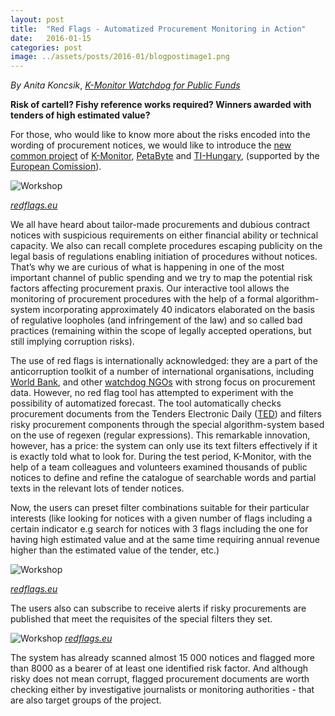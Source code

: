 ```yaml
---
layout: post
title:  "Red Flags - Automatized Procurement Monitoring in Action"
date:   2016-01-15
categories: post
image: ../assets/posts/2016-01/blogpostimage1.png
---
```


*By Anita Koncsik*, *[K-Monitor Watchdog for Public Funds](http://k-monitor.hu/)*

**Risk of cartell? Fishy reference works required? Winners awarded with tenders of high estimated value?**

For those, who would like to know more about the risks encoded into the wording of procurement notices, we would like to introduce the [new common project](http://www.redflags.eu/notice/170964-2013) of [K-Monitor](http://k-monitor.hu/), [PetaByte](http://transparency.hu/en) and [TI-Hungary](http://transparency.hu/en), (supported by the [European Comission](http://ec.europa.eu/dgs/home-affairs/)).

![Workshop]({{site.baseurl}}/assets/posts/2016-01/blogpostimage1.png)

*[redflags.eu](http://redflags.eu)*

We all have heard about tailor-made procurements and dubious contract notices with suspicious requirements on either financial ability or technical capacity. We also can recall complete procedures escaping publicity on the legal basis of regulations enabling initiation of procedures without notices. That’s why we are curious of what is happening in one of the most important channel of public spending and we try to map the potential risk factors affecting procurement praxis. Our interactive tool allows the monitoring of procurement procedures with the help of a formal algorithm-system incorporating approximately 40 indicators elaborated on the basis of regulative loopholes (and infringement of the law) and so called bad practices (remaining within the scope of legally accepted operations, but still implying corruption risks).

The use of red flags is internationally acknowledged: they are a part of the anti­corruption toolkit of a number of international organisations, including [World Bank](http://siteresources.worldbank.org/INTDOII/Resources/Red_flags_reader_friendly.pdf), and other [watchdog NGOs](http://e-prokurimi.org/ferizaj/red-flags) with strong focus on procurement data. However, no red flag tool has attempted to experiment with the possibility of automatized forecast. The tool automatically checks procurement documents from the Tenders Electronic Daily ([TED](http://ted.europa.eu/TED/main/HomePage.do)) and filters risky procurement components through the special algorithm-system based on the use of regexen (regular expressions). This remarkable innovation, however, has a price: the system can only use its text­ filters effectively if it is exactly told what to look for. During the test­ period, K-­Monitor, with the help of a team colleagues and volunteers examined thousands of public notices to define and refine the catalogue of searchable words and partial texts in the relevant lots of tender notices.

Now, the users can preset filter combinations suitable for their particular interests (like looking for notices with a given number of flags including a certain indicator e.g search for notices with 3 flags including the one for having high estimated value and at the same time requiring annual revenue higher than the estimated value of the tender, etc.)

![Workshop]({{site.baseurl}}/assets/posts/2016-01/blogpostimage2.png)

*[redflags.eu](http://redflags.eu)*

The users also can subscribe to receive alerts if risky procurements are published that meet the requisites of the special filters they set.

![Workshop]({{site.baseurl}}/assets/posts/2016-01/blogpostimage3.png)
*[redflags.eu](http://redflags.eu)*

The system has already scanned almost 15 000 notices and flagged more than 8000 as a bearer of at least one identified risk factor. And although risky does not mean corrupt, flagged procurement documents are worth checking either by investigative journalists or monitoring authorities - that are also target groups of the project.



